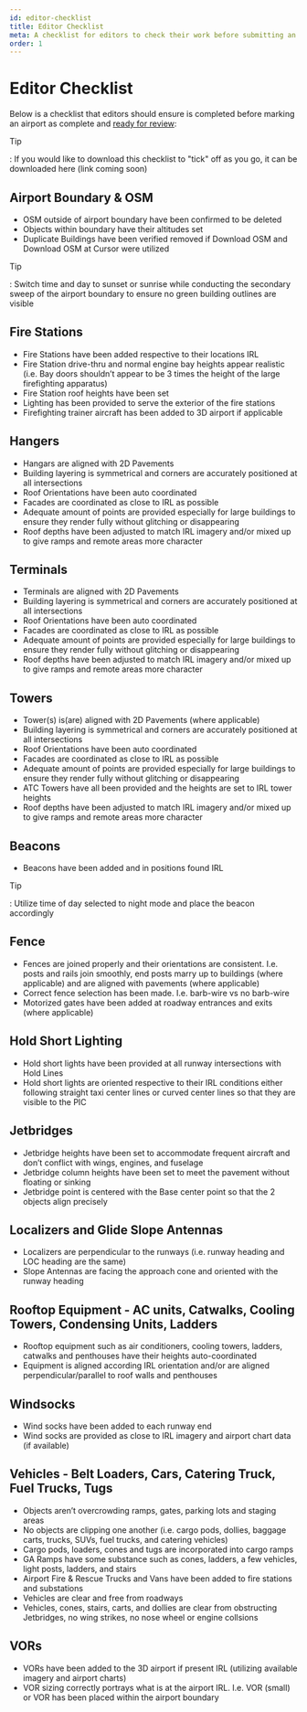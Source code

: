 ```yaml
---
id: editor-checklist
title: Editor Checklist
meta: A checklist for editors to check their work before submitting an airport as complete within Infinite Flight.
order: 1
---
```




# Editor Checklist



Below is a checklist that editors should ensure is completed before marking an airport as complete and [ready for review](/guide/scenery-editor/review-and-release/review-process#review):



Tip

: If you would like to download this checklist to "tick" off as you go, it can be downloaded here (link coming soon)



## Airport Boundary & OSM

- OSM outside of airport boundary have been confirmed to be deleted
- Objects within boundary have their altitudes set
- Duplicate Buildings have been verified removed if Download OSM and Download OSM at Cursor were utilized

Tip

: Switch time and day to sunset or sunrise while conducting the secondary sweep of the airport boundary to ensure no green building outlines are visible



## Fire Stations



- Fire Stations have been added respective to their locations IRL
- Fire Station drive-thru and normal engine bay heights appear realistic (i.e. Bay doors shouldn’t appear to be 3 times the height of the large firefighting apparatus)
- Fire Station roof heights have been set
- Lighting has been provided to serve the exterior of the fire stations
- Firefighting trainer aircraft has been added to 3D airport if applicable



## Hangers

- Hangars are aligned with 2D Pavements
- Building layering is symmetrical and corners are accurately positioned at all intersections
- Roof Orientations have been auto coordinated
- Facades are coordinated as close to IRL as possible
- Adequate amount of points are provided especially for large buildings to ensure they render fully without glitching or disappearing
- Roof depths have been adjusted to match IRL imagery and/or mixed up to give ramps and remote areas more character



## Terminals

- Terminals are aligned with 2D Pavements
- Building layering is symmetrical and corners are accurately positioned at all intersections
- Roof Orientations have been auto coordinated
- Facades are coordinated as close to IRL as possible
- Adequate amount of points are provided especially for large buildings to ensure they render fully without glitching or disappearing
- Roof depths have been adjusted to match IRL imagery and/or mixed up to give ramps and remote areas more character



## Towers

- Tower(s) is(are) aligned with 2D Pavements (where applicable)
- Building layering is symmetrical and corners are accurately positioned at all intersections
- Roof Orientations have been auto coordinated
- Facades are coordinated as close to IRL as possible
- Adequate amount of points are provided especially for large buildings to ensure they render fully without glitching or disappearing
- ATC Towers have all been provided and the heights are set to IRL tower heights
- Roof depths have been adjusted to match IRL imagery and/or mixed up to give ramps and remote areas more character



## Beacons

- Beacons have been added and in positions found IRL



Tip

: Utilize time of day selected to night mode and place the beacon accordingly



## Fence

- Fences are joined properly and their orientations are consistent. I.e. posts and rails join smoothly, end posts marry up to buildings (where applicable) and are aligned with pavements (where applicable)
- Correct fence selection has been made. I.e. barb-wire vs no barb-wire
- Motorized gates have been added at roadway entrances and exits (where applicable)



## Hold Short Lighting

- Hold short lights have been provided at all runway intersections with Hold Lines
- Hold short lights are oriented respective to their IRL conditions either following straight taxi center lines or curved center lines so that they are visible to the PIC



## Jetbridges

- Jetbridge heights have been set to accommodate frequent aircraft and don’t conflict with wings, engines, and fuselage
- Jetbridge column heights have been set to meet the pavement without floating or sinking
- Jetbridge point is centered with the Base center point so that the 2 objects align precisely



## Localizers and Glide Slope Antennas

- Localizers are perpendicular to the runways (i.e. runway heading and LOC heading are the same)
- Slope Antennas are facing the approach cone and oriented with the runway heading



## Rooftop Equipment - AC units, Catwalks, Cooling Towers, Condensing Units, Ladders

- Rooftop equipment such as air conditioners, cooling towers, ladders, catwalks and penthouses have their heights auto-coordinated
- Equipment is aligned according IRL orientation and/or are aligned perpendicular/parallel to roof walls and penthouses



## Windsocks

- Wind socks have been added to each runway end
- Wind socks are provided as close to IRL imagery and airport chart data (if available)



## Vehicles - Belt Loaders, Cars, Catering Truck, Fuel Trucks, Tugs

- Objects aren’t overcrowding ramps, gates, parking lots and staging areas
- No objects are clipping one another (i.e. cargo pods, dollies, baggage carts, trucks, SUVs, fuel trucks, and catering vehicles)
- Cargo pods, loaders, cones and tugs are incorporated into cargo ramps
- GA Ramps have some substance such as cones, ladders, a few vehicles, light posts, ladders, and stairs
- Airport Fire & Rescue Trucks and Vans have been added to fire stations and substations
- Vehicles are clear and free from roadways
- Vehicles, cones, stairs, carts, and dollies are clear from obstructing Jetbridges, no wing strikes, no nose wheel or engine collsions



## VORs

- VORs have been added to the 3D airport if present IRL (utilizing available imagery and airport charts)
- VOR sizing correctly portrays what is at the airport IRL. I.e. VOR (small) or VOR has been placed within the airport boundary